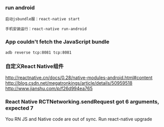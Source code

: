 ### run android 

    启动jsbundle服：react-native start  
    
    手机安装运行：react-native run-android  

### App couldn't fetch the JavaScript bundle
    
    adb reverse tcp:8081 tcp:8081


### 自定义React Native组件

 http://reactnative.cn/docs/0.28/native-modules-android.html#content 
 http://blog.csdn.net/megatronkings/article/details/50959518    
 http://www.jianshu.com/p/f26d994ea765

### React Native RCTNetworking.sendRequest got 6 arguments, expected 7
 You RN JS and Native code are out of sync. Run react-native upgrade